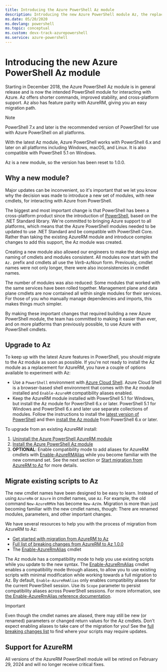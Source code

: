 ```yaml
---
title: Introducing the Azure PowerShell Az module
description: Introducing the new Azure PowerShell module Az, the replacement for the AzureRM module.
ms.date: 05/20/2020
ms.devlang: powershell
ms.topic: conceptual
ms.custom: devx-track-azurepowershell
ms.service: azure-powershell
---
```

# Introducing the new Azure PowerShell Az module

Starting in December 2018, the Azure PowerShell Az module is in general release and is now the
intended PowerShell module for interacting with Azure. Az offers shorter commands, improved
stability, and cross-platform support. Az also has feature parity with AzureRM, giving you an easy
migration path.

> [!NOTE]
> PowerShell 7.x and later is the recommended version of PowerShell for use with Azure PowerShell on
> all platforms.

With the latest Az module, Azure PowerShell works with PowerShell 6.x and later on all platforms
including Windows, macOS, and Linux. It is also compatible with PowerShell 5.1 on Windows.

Az is a new module, so the version has been reset to 1.0.0.

## Why a new module?

Major updates can be inconvenient, so it's important that we let you know why the decision was made
to introduce a new set of modules, with new cmdlets, for interacting with Azure from PowerShell.

The biggest and most important change is that PowerShell has been a cross-platform product since the
introduction of [PowerShell](/powershell/scripting/overview), based on the .NET Standard library.
We're committed to bringing Azure support to all platforms, which means that the Azure PowerShell
modules needed to be updated to use .NET Standard and be compatible with PowerShell Core. Rather
than taking the existing AzureRM module and introduce complex changes to add this support, the Az
module was created.

Creating a new module also allowed our engineers to make the design and naming of cmdlets and
modules consistent. All modules now start with the `Az.` prefix and cmdlets all use the
_Verb_-`Az`_Noun_ form. Previously, cmdlet names were not only longer, there were also
inconsistencies in cmdlet names.

The number of modules was also reduced: Some modules that worked with the same services have been
rolled together. Management plane and data plane cmdlets are now contained all within single modules
for their services. For those of you who manually manage dependencies and imports, this makes things
much simpler.

By making these important changes that required building a new Azure PowerShell module, the team has
committed to making it easier than ever, and on more platforms than previously possible, to use
Azure with PowerShell cmdlets.

## Upgrade to Az

To keep up with the latest Azure features in PowerShell, you should migrate to the Az module as soon
as possible. If you're not ready to install the Az module as a replacement for AzureRM, you have a
couple of options available to experiment with Az:

- Use a `PowerShell` environment with
  [Azure Cloud Shell](/azure/cloud-shell/overview). Azure Cloud Shell is a
  browser-based shell environment that comes with the Az module installed and `Enable-AzureRM`
  compatibility aliases enabled.
- Keep the AzureRM module installed with PowerShell 5.1 for Windows, but install the Az module for
  PowerShell 6.x or later. PowerShell 5.1 for Windows and PowerShell 6.x and later use separate
  collections of modules. Follow the instructions to install the
  [latest version of PowerShell](/powershell/scripting/install/installing-powershell) and then
  [install the Az module](install-az-ps.md) from PowerShell 6.x or later.

To upgrade from an existing AzureRM install:

1. [Uninstall the Azure PowerShell AzureRM module](/powershell/azure/uninstall-az-ps#uninstall-the-azurerm-module)
2. [Install the Azure PowerShell Az module](install-az-ps.md)
3. **OPTIONAL**: Enable compatibility mode to add aliases for AzureRM cmdlets with
   [Enable-AzureRMAlias](/powershell/module/az.accounts/enable-azurermalias) while you become
   familiar with the new command set. See the next section or
   [Start migration from AzureRM to Az](migrate-from-azurerm-to-az.md) for more details.

## Migrate existing scripts to Az

The new cmdlet names have been designed to be easy to learn. Instead of using `AzureRm` or `Azure`
in cmdlet names, use `Az`. For example, the old command `New-AzureRMVm` has become `New-AzVm`.
Migration is more than just becoming familiar with the new cmdlet names, though: There are renamed
modules, parameters, and other important changes.

We have several resources to help you with the process of migration from AzureRM to Az:

- [Get started with migration from AzureRM to Az](migrate-from-azurerm-to-az.md)
- [Full list of breaking changes from AzureRM to Az 1.0.0](migrate-az-1.0.0.md)
- The [Enable-AzureRmAlias](/powershell/module/az.accounts/enable-azurermalias) cmdlet

The Az module has a compatibility mode to help you use existing scripts while you update to the new
syntax. The [Enable-AzureRmAlias](/powershell/module/az.accounts/enable-azurermalias) cmdlet enables
a compatibility mode through aliases, to allow you to use existing scripts with minimal modification
while working towards a full migration to Az. By default, `Enable-AzureRmAlias` only enables
compatibility aliases for the current PowerShell session. Use its `Scope` parameter to persist
compatibility aliases across PowerShell sessions. For more information, see
[the Enable-AzureRmAlias reference documentation](/powershell/module/az.accounts/enable-azurermalias).

> [!IMPORTANT]
> Even though the cmdlet names are aliased, there may still be new (or renamed) parameters or
> changed return values for the Az cmdlets. Don't expect enabling aliases to take care of the
> migration for you! See the [full breaking changes list](migrate-az-1.0.0.md) to find where your
> scripts may require updates.

## Support for AzureRM

All versions of the AzureRM PowerShell module will be retired on February 29, 2024 and will no
longer receive critical fixes.
